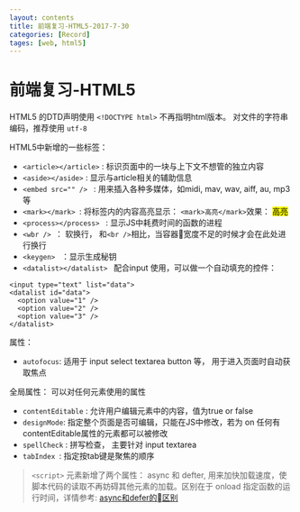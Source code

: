 ```yaml
---
layout: contents
title: 前端复习-HTML5-2017-7-30
categories: [Record]
tages: [web, html5]
---
```

# 前端复习-HTML5

HTML5 的DTD声明使用 ```<!DOCTYPE html>``` 不再指明html版本。 对文件的字符串编码，推荐使用 ```utf-8```

HTML5中新增的一些标签：

* ```<article></article>``` : 标识页面中的一块与上下文不想管的独立内容
* ```<aside></aside>``` : 显示与article相关的辅助信息
* ```<embed src="" /> ``` : 用来插入各种多媒体，如midi, mav, wav, aiff, au, mp3 等
* ```<mark></mark> ```: 将标签内的内容高亮显示： ```<mark>高亮</mark>```效果： <mark>高亮</mark>
* ```<process></process> ``` : 显示JS中耗费时间的函数的进程
* ```<wbr /> ```： 软换行， 和```<br />```相比，当容器宽度不足的时候才会在此处进行换行
* ```<keygen> ``` ：显示生成秘钥
* ```<datalist></datalist> ``` 配合input 使用，可以做一个自动填充的控件：

```html5
<input type="text" list="data">
<datalist id="data">
  <option value="1" />
  <option value="2" />
  <option value="3" />
</datalist>
```

属性：
* ```autofocus```: 适用于 input select textarea button 等， 用于进入页面时自动获取焦点

全局属性： 可以对任何元素使用的属性
* ```contentEditable``` : 允许用户编辑元素中的内容，值为true or false
* ```designMode```: 指定整个页面是否可编辑，只能在JS中修改，若为 on 任何有contentEditable属性的元素都可以被修改
* ```spellCheck``` : 拼写检查， 主要针对 input textarea
* ```tabIndex ```: 指定按tab键是聚焦的顺序

> ```<script>``` 元素新增了两个属性： async 和 defter, 用来加快加载速度，使脚本代码的读取不再妨碍其他元素的加载。区别在于 onload 指定函数的运行时间，详情参考: [async和defer的区别](http://www.cnblogs.com/AndyWithPassion/archive/2011/09/03/2165441.html)
